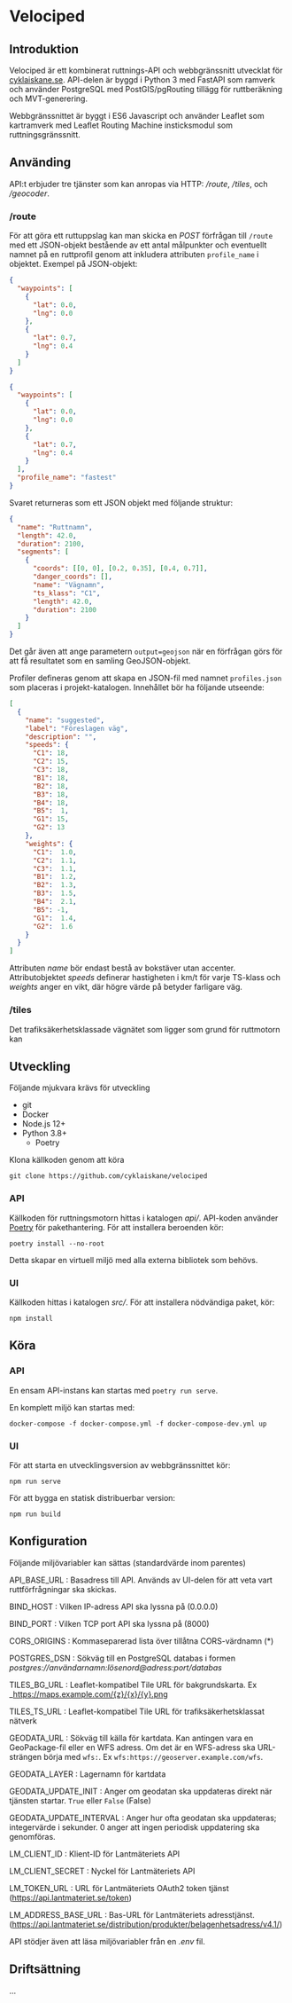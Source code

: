 # Velociped

## Introduktion

Velociped är ett kombinerat ruttnings-API och webbgränssnitt utvecklat för [cyklaiskane.se](https://www.cyklaiskane.se). API-delen är byggd i Python 3 med FastAPI som ramverk och använder PostgreSQL med PostGIS/pgRouting tillägg för ruttberäkning och MVT-generering.

Webbgränssnittet är byggt i ES6 Javascript och använder Leaflet som kartramverk med Leaflet Routing Machine insticksmodul som ruttningsgränssnitt.


## Använding

API:t erbjuder tre tjänster som kan anropas via HTTP: _/route_, _/tiles_, och _/geocoder_.

### /route

För att göra ett ruttuppslag kan man skicka en _POST_ förfrågan till `/route` med ett JSON-objekt bestående av ett antal målpunkter och eventuellt namnet på en ruttprofil genom att inkludera attributen `profile_name` i objektet. Exempel på JSON-objekt:

```json
{
  "waypoints": [
    {
      "lat": 0.0,
      "lng": 0.0
    },
    {
      "lat": 0.7,
      "lng": 0.4
    }
  ]
}
```

```json
{
  "waypoints": [
    {
      "lat": 0.0,
      "lng": 0.0
    },
    {
      "lat": 0.7,
      "lng": 0.4
    }
  ],
  "profile_name": "fastest"
}
```

Svaret returneras som ett JSON objekt med följande struktur:

```json
{
  "name": "Ruttnamn",
  "length": 42.0,
  "duration": 2100,
  "segments": [
    {
      "coords": [[0, 0], [0.2, 0.35], [0.4, 0.7]],
      "danger_coords": [],
      "name": "Vägnamn",
      "ts_klass": "C1",
      "length": 42.0,
      "duration": 2100
    }
  ]
}
```

Det går även att ange parametern `output=geojson` när en förfrågan görs för att få resultatet som en samling GeoJSON-objekt.


Profiler defineras genom att skapa en JSON-fil med namnet `profiles.json` som placeras i projekt-katalogen. Innehållet bör ha följande utseende:

```json
[
  {
    "name": "suggested",
    "label": "Föreslagen väg",
    "description": "",
    "speeds": {
      "C1": 18,
      "C2": 15,
      "C3": 18,
      "B1": 18,
      "B2": 18,
      "B3": 18,
      "B4": 18,
      "B5":  1,
      "G1": 15,
      "G2": 13
    },
    "weights": {
      "C1":  1.0,
      "C2":  1.1,
      "C3":  1.1,
      "B1":  1.2,
      "B2":  1.3,
      "B3":  1.5,
      "B4":  2.1,
      "B5": -1,
      "G1":  1.4,
      "G2":  1.6
    }
  }
]
```

Attributen _name_ bör endast bestå av bokstäver utan accenter. Attributobjektet _speeds_ definerar hastigheten i km/t för varje TS-klass och _weights_ anger en vikt, där högre värde på betyder farligare väg.


### /tiles

Det trafiksäkerhetsklassade vägnätet som ligger som grund för ruttmotorn kan


## Utveckling

Följande mjukvara krävs för utveckling

- git
- Docker
- Node.js 12+
- Python 3.8+
  - Poetry


Klona källkoden genom att köra

```shell
git clone https://github.com/cyklaiskane/velociped
```


### API

Källkoden för ruttningsmotorn hittas i katalogen _api/_. API-koden använder [Poetry](https://python-poetry.org) för pakethantering. För att installera beroenden kör:

```shell
poetry install --no-root
```

Detta skapar en virtuell miljö med alla externa bibliotek som behövs.


### UI

Källkoden hittas i katalogen _src/_. För att installera nödvändiga paket, kör:

```shell
npm install
```


## Köra


### API

En ensam API-instans kan startas med `poetry run serve`.

En komplett miljö kan startas med:

```shell
docker-compose -f docker-compose.yml -f docker-compose-dev.yml up
```

### UI

För att starta en utvecklingsversion av webbgränssnittet kör:

```shell
npm run serve
```

För att bygga en statisk distribuerbar version:

```shell
npm run build
```

## Konfiguration

Följande miljövariabler kan sättas (standardvärde inom parentes)

API_BASE_URL
: Basadress till API. Används av UI-delen för att veta vart ruttförfrågningar ska skickas.

BIND_HOST
: Vilken IP-adress API ska lyssna på (0.0.0.0)

BIND_PORT
: Vilken TCP port API ska lyssna på (8000)

CORS_ORIGINS
: Kommaseparerad lista över tillåtna CORS-värdnamn (\*)

POSTGRES_DSN
: Sökväg till en PostgreSQL databas i formen _postgres://användarnamn:lösenord@adress:port/databas_

TILES_BG_URL
: Leaflet-kompatibel Tile URL för bakgrundskarta. Ex _https://maps.example.com/{z}/{x}/{y}.png

TILES_TS_URL
: Leaflet-kompatibel Tile URL för trafiksäkerhetsklassat nätverk

GEODATA_URL
: Sökväg till källa för kartdata. Kan antingen vara en GeoPackage-fil eller en WFS adress. Om det är en WFS-adress ska URL-strängen börja med `wfs:`. Ex `wfs:https://geoserver.example.com/wfs`.

GEODATA_LAYER
: Lagernamn för kartdata

GEODATA_UPDATE_INIT
: Anger om geodatan ska uppdateras direkt när tjänsten startar. `True` eller `False` (False)

GEODATA_UPDATE_INTERVAL
: Anger hur ofta geodatan ska uppdateras; integervärde i sekunder. 0 anger att ingen periodisk uppdatering ska genomföras.

LM_CLIENT_ID
: Klient-ID för Lantmäteriets API

LM_CLIENT_SECRET
: Nyckel för Lantmäteriets API

LM_TOKEN_URL
: URL för Lantmäteriets OAuth2 token tjänst (https://api.lantmateriet.se/token)

LM_ADDRESS_BASE_URL
: Bas-URL för Lantmäteriets adresstjänst. (https://api.lantmateriet.se/distribution/produkter/belagenhetsadress/v4.1/)

API stödjer även att läsa miljövariabler från en _.env_ fil.

## Driftsättning

...
